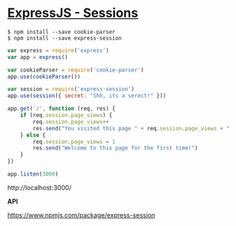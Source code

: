 # [ExpressJS - Sessions](https://www.tutorialspoint.com/expressjs/expressjs_sessions.htm)

```
$ npm install --save cookie-parser
$ npm install --save express-session
```

```javascript
var express = require('express')
var app = express()

var cookieParser = require('cookie-parser')
app.use(cookieParser())

var session = require('express-session')
app.use(session({ secret: "Shh, its a serect!" }))

app.get('/', function (req, res) {
    if (req.session.page_views) {
        req.session.page_views++
        res.send("You visited this page " + req.session.page_views + " times")
    } else {
        req.session.page_views = 1
        res.send("Welcome to this page for the first time!")
    }
})

app.listen(3000)
```

http://localhost:3000/

**API**

https://www.npmjs.com/package/express-session